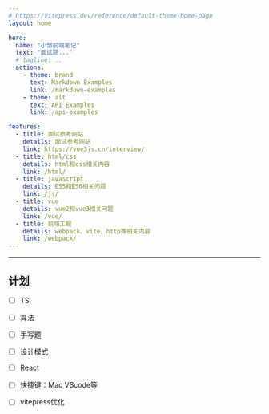 ```yaml
---
# https://vitepress.dev/reference/default-theme-home-page
layout: home

hero:
  name: "小邹前端笔记"
  text: "面试题..."
  # tagline: ..
  actions:
    - theme: brand
      text: Markdown Examples
      link: /markdown-examples
    - theme: alt
      text: API Examples
      link: /api-examples

features:
  - title: 面试参考网站
    details: 面试参考网站
    link: https://vue3js.cn/interview/
  - title: html/css
    details: html和css相关内容
    link: /html/
  - title: javascript
    details: ES5和ES6相关问题
    link: /js/
  - title: vue
    details: vue2和vue3相关问题
    link: /vue/
  - title: 前端工程
    details: webpack、vite、http等相关内容
    link: /webpack/
---
```


---
## 计划
- [ ] TS
- [ ] 算法
- [ ] 手写题
- [ ] 设计模式
- [ ] React
- [ ] 快捷键：Mac VScode等
- [ ] vitepress优化


